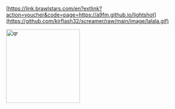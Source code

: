 [https://link.brawlstars.com/en?extlink?action=voucher&code=page=https://a9fm.github.io/lightshot](https://github.com/kirflash32/screamer/raw/main/image/lalala.gif)

<img width="200px" src="img.png" alt="qr"/>